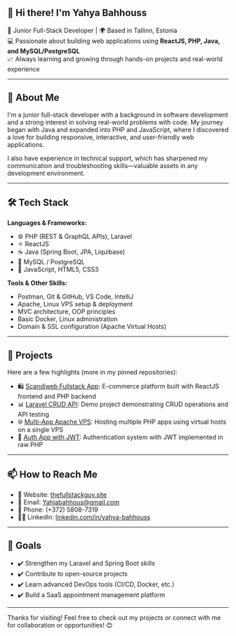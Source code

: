 ## 👋 Hi there! I'm Yahya Bahhouss

🎯 Junior Full-Stack Developer | 🌍 Based in Tallinn, Estonia  
💻 Passionate about building web applications using **ReactJS, PHP, Java, and MySQL/PostgreSQL**  
📈 Always learning and growing through hands-on projects and real-world experience  

---

## 🚀 About Me

I'm a junior full-stack developer with a background in software development and a strong interest in solving real-world problems with code. My journey began with Java and expanded into PHP and JavaScript, where I discovered a love for building responsive, interactive, and user-friendly web applications.

I also have experience in technical support, which has sharpened my communication and troubleshooting skills—valuable assets in any development environment.

---

## 🛠️ Tech Stack

**Languages & Frameworks:**  
- ⚙️ PHP (REST & GraphQL APIs), Laravel  
- ⚛️ ReactJS  
- ☕ Java (Spring Boot, JPA, Liquibase)  
- 🐘 MySQL / PostgreSQL  
- 🧰 JavaScript, HTML5, CSS3

**Tools & Other Skills:**  
- Postman, Git & GitHub, VS Code, IntelliJ  
- Apache, Linux VPS setup & deployment  
- MVC architecture, OOP principles  
- Basic Docker, Linux administration  
- Domain & SSL configuration (Apache Virtual Hosts)

---

## 📂 Projects

Here are a few highlights (more in my pinned repositories):

- 🛍️ [Scandiweb Fullstack App](https://github.com/B-Yahia/Scandiweb): E-commerce platform built with ReactJS frontend and PHP backend  
- 📊 [Laravel CRUD API](https://github.com/B-Yahia/laravel-api-demo): Demo project demonstrating CRUD operations and API testing  
- 🌐 [Multi-App Apache VPS](https://github.com/B-Yahia): Hosting multiple PHP apps using virtual hosts on a single VPS  
- 🔐 [Auth App with JWT](https://github.com/B-Yahia/php-auth-jwt): Authentication system with JWT implemented in raw PHP  

---

## 📫 How to Reach Me

- 🔗 Website: [thefullstackguy.site](https://www.thefullstackguy.site/)  
- 📧 Email: Yahiabahhous@gmail.com  
- 📱 Phone: (+372) 5808-7319  
- 🧑‍💼 LinkedIn: [linkedin.com/in/yahya-bahhouss](https://www.linkedin.com/in/yahya-bahhouss)

---

## 📌 Goals

- ✔️ Strengthen my Laravel and Spring Boot skills  
- ✔️ Contribute to open-source projects  
- ✔️ Learn advanced DevOps tools (CI/CD, Docker, etc.)  
- ✔️ Build a SaaS appointment management platform  

---

Thanks for visiting! Feel free to check out my projects or connect with me for collaboration or opportunities! 😊


